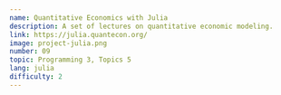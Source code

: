 ```yaml
---
name: Quantitative Economics with Julia
description: A set of lectures on quantitative economic modeling.
link: https://julia.quantecon.org/
image: project-julia.png
number: 09
topic: Programming 3, Topics 5
lang: julia
difficulty: 2
---
```

